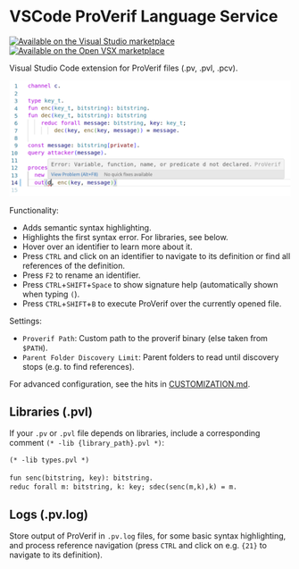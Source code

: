 # VSCode ProVerif Language Service

[![Available on the Visual Studio marketplace][vs-marketplace-shield]][vs-marketplace-link]
[![Available on the Open VSX marketplace][open-vsx-shield]][open-vsx-link]

[vs-marketplace-shield]: https://img.shields.io/visual-studio-marketplace/v/ProVerif.vscode-proverif?label=Visual%20Studio%20Marketplace
[vs-marketplace-link]: https://marketplace.visualstudio.com/items?itemName=ProVerif.vscode-proverif

[open-vsx-shield]: https://img.shields.io/open-vsx/v/ProVerif/vscode-proverif
[open-vsx-link]: https://open-vsx.org/extension/ProVerif/vscode-proverif

Visual Studio Code extension for ProVerif files (.pv, .pvl, .pcv). 

![Screenshot showing how the extension shows errors from ProVerif](./docs/sample.png)

Functionality:
- Adds semantic syntax highlighting.
- Highlights the first syntax error. For libraries, see below.
- Hover over an identifier to learn more about it.
- Press `CTRL` and click on an identifier to navigate to its definition or find all references of the definition.
- Press `F2` to rename an identifier.
- Press `CTRL`+`SHIFT`+`Space` to show signature help (automatically shown when typing `(`).
- Press `CTRL`+`SHIFT`+`B` to execute ProVerif over the currently opened file.

Settings:
- `Proverif Path`: Custom path to the proverif binary (else taken from `$PATH`).
- `Parent Folder Discovery Limit`: Parent folders to read until discovery stops (e.g. to find references).

For advanced configuration, see the hits in [CUSTOMIZATION.md](./CUSTOMIZATION.md).

## Libraries (.pvl)

If your `.pv` or `.pvl` file depends on libraries, include a corresponding comment `(* -lib {library_path}.pvl *)`:

```proverif
(* -lib types.pvl *)

fun senc(bitstring, key): bitstring.
reduc forall m: bitstring, k: key; sdec(senc(m,k),k) = m.
```

## Logs (.pv.log)

Store output of ProVerif in `.pv.log` files, for some basic syntax highlighting, and process reference navigation (press `CTRL` and click on e.g. `{21}` to navigate to its definition).
